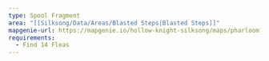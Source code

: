```yaml
---
type: Spool Fragment
area: "[[Silksong/Data/Areas/Blasted Steps|Blasted Steps]]"
mapgenie-url: https://mapgenie.io/hollow-knight-silksong/maps/pharloom?locationIds=478820
requirements:
  - Find 14 Fleas
---
```

